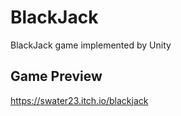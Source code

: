 # BlackJack

BlackJack game implemented by Unity

## Game Preview

https://swater23.itch.io/blackjack
